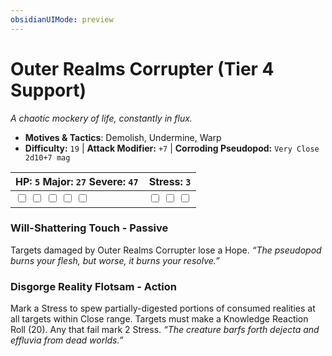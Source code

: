 ```yaml
---
obsidianUIMode: preview
---
```

# Outer Realms Corrupter (Tier 4 Support)

*A chaotic mockery of life, constantly in flux.*

- **Motives & Tactics**: Demolish, Undermine, Warp
- **Difficulty:** `19` | **Attack Modifier:** `+7` | **Corroding Pseudopod:** `Very Close 2d10+7 mag`

| HP: `5` Major: `27` Severe: `47` | Stress: `3` |
|--|--|
|  <input type="checkbox" unchecked id="9c198e5a"> <input type="checkbox" unchecked id="7ef66622"> <input type="checkbox" unchecked id="021356bc"> <input type="checkbox" unchecked id="2a0eaccf"> <input type="checkbox" unchecked id="1f89c183"> |  <input type="checkbox" unchecked id="f37fca6b"> <input type="checkbox" unchecked id="9f9914c9"> <input type="checkbox" unchecked id="ae5896a8"> |

### Will-Shattering Touch - Passive

Targets damaged by Outer Realms Corrupter lose a Hope. *“The pseudopod burns your flesh, but worse, it burns your resolve.”*

### Disgorge Reality Flotsam - Action

Mark a Stress to spew partially-digested portions of consumed realities at all targets within Close range. Targets must make a Knowledge Reaction Roll (20). Any that fail mark 2 Stress. *“The creature barfs forth dejecta and effluvia from dead worlds.”*



